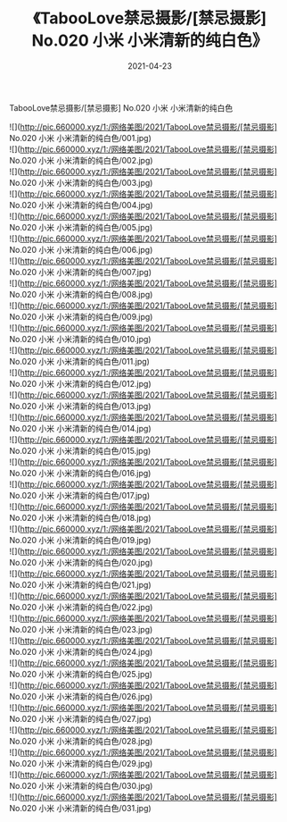 ﻿---
layout: post
title:  《TabooLove禁忌摄影/[禁忌摄影] No.020 小米 小米清新的纯白色》
date:   2021-04-23
img: http://pic.660000.xyz/1:/网络美图/2021/TabooLove禁忌摄影/[禁忌摄影] No.020 小米 小米清新的纯白色/000.jpg
categories: [美女, 清纯, 唯美]
---

TabooLove禁忌摄影/[禁忌摄影] No.020 小米 小米清新的纯白色

 ![](http://pic.660000.xyz/1:/网络美图/2021/TabooLove禁忌摄影/[禁忌摄影] No.020 小米 小米清新的纯白色/001.jpg) <br>![](http://pic.660000.xyz/1:/网络美图/2021/TabooLove禁忌摄影/[禁忌摄影] No.020 小米 小米清新的纯白色/002.jpg) <br>![](http://pic.660000.xyz/1:/网络美图/2021/TabooLove禁忌摄影/[禁忌摄影] No.020 小米 小米清新的纯白色/003.jpg) <br>![](http://pic.660000.xyz/1:/网络美图/2021/TabooLove禁忌摄影/[禁忌摄影] No.020 小米 小米清新的纯白色/004.jpg) <br>![](http://pic.660000.xyz/1:/网络美图/2021/TabooLove禁忌摄影/[禁忌摄影] No.020 小米 小米清新的纯白色/005.jpg) <br>![](http://pic.660000.xyz/1:/网络美图/2021/TabooLove禁忌摄影/[禁忌摄影] No.020 小米 小米清新的纯白色/006.jpg) <br>![](http://pic.660000.xyz/1:/网络美图/2021/TabooLove禁忌摄影/[禁忌摄影] No.020 小米 小米清新的纯白色/007.jpg) <br>![](http://pic.660000.xyz/1:/网络美图/2021/TabooLove禁忌摄影/[禁忌摄影] No.020 小米 小米清新的纯白色/008.jpg) <br>![](http://pic.660000.xyz/1:/网络美图/2021/TabooLove禁忌摄影/[禁忌摄影] No.020 小米 小米清新的纯白色/009.jpg) <br>![](http://pic.660000.xyz/1:/网络美图/2021/TabooLove禁忌摄影/[禁忌摄影] No.020 小米 小米清新的纯白色/010.jpg) <br>![](http://pic.660000.xyz/1:/网络美图/2021/TabooLove禁忌摄影/[禁忌摄影] No.020 小米 小米清新的纯白色/011.jpg) <br>![](http://pic.660000.xyz/1:/网络美图/2021/TabooLove禁忌摄影/[禁忌摄影] No.020 小米 小米清新的纯白色/012.jpg) <br>![](http://pic.660000.xyz/1:/网络美图/2021/TabooLove禁忌摄影/[禁忌摄影] No.020 小米 小米清新的纯白色/013.jpg) <br>![](http://pic.660000.xyz/1:/网络美图/2021/TabooLove禁忌摄影/[禁忌摄影] No.020 小米 小米清新的纯白色/014.jpg) <br>![](http://pic.660000.xyz/1:/网络美图/2021/TabooLove禁忌摄影/[禁忌摄影] No.020 小米 小米清新的纯白色/015.jpg) <br>![](http://pic.660000.xyz/1:/网络美图/2021/TabooLove禁忌摄影/[禁忌摄影] No.020 小米 小米清新的纯白色/016.jpg) <br>![](http://pic.660000.xyz/1:/网络美图/2021/TabooLove禁忌摄影/[禁忌摄影] No.020 小米 小米清新的纯白色/017.jpg) <br>![](http://pic.660000.xyz/1:/网络美图/2021/TabooLove禁忌摄影/[禁忌摄影] No.020 小米 小米清新的纯白色/018.jpg) <br>![](http://pic.660000.xyz/1:/网络美图/2021/TabooLove禁忌摄影/[禁忌摄影] No.020 小米 小米清新的纯白色/019.jpg) <br>![](http://pic.660000.xyz/1:/网络美图/2021/TabooLove禁忌摄影/[禁忌摄影] No.020 小米 小米清新的纯白色/020.jpg) <br>![](http://pic.660000.xyz/1:/网络美图/2021/TabooLove禁忌摄影/[禁忌摄影] No.020 小米 小米清新的纯白色/021.jpg) <br>![](http://pic.660000.xyz/1:/网络美图/2021/TabooLove禁忌摄影/[禁忌摄影] No.020 小米 小米清新的纯白色/022.jpg) <br>![](http://pic.660000.xyz/1:/网络美图/2021/TabooLove禁忌摄影/[禁忌摄影] No.020 小米 小米清新的纯白色/023.jpg) <br>![](http://pic.660000.xyz/1:/网络美图/2021/TabooLove禁忌摄影/[禁忌摄影] No.020 小米 小米清新的纯白色/024.jpg) <br>![](http://pic.660000.xyz/1:/网络美图/2021/TabooLove禁忌摄影/[禁忌摄影] No.020 小米 小米清新的纯白色/025.jpg) <br>![](http://pic.660000.xyz/1:/网络美图/2021/TabooLove禁忌摄影/[禁忌摄影] No.020 小米 小米清新的纯白色/026.jpg) <br>![](http://pic.660000.xyz/1:/网络美图/2021/TabooLove禁忌摄影/[禁忌摄影] No.020 小米 小米清新的纯白色/027.jpg) <br>![](http://pic.660000.xyz/1:/网络美图/2021/TabooLove禁忌摄影/[禁忌摄影] No.020 小米 小米清新的纯白色/028.jpg) <br>![](http://pic.660000.xyz/1:/网络美图/2021/TabooLove禁忌摄影/[禁忌摄影] No.020 小米 小米清新的纯白色/029.jpg) <br>![](http://pic.660000.xyz/1:/网络美图/2021/TabooLove禁忌摄影/[禁忌摄影] No.020 小米 小米清新的纯白色/030.jpg) <br>![](http://pic.660000.xyz/1:/网络美图/2021/TabooLove禁忌摄影/[禁忌摄影] No.020 小米 小米清新的纯白色/031.jpg) <br>